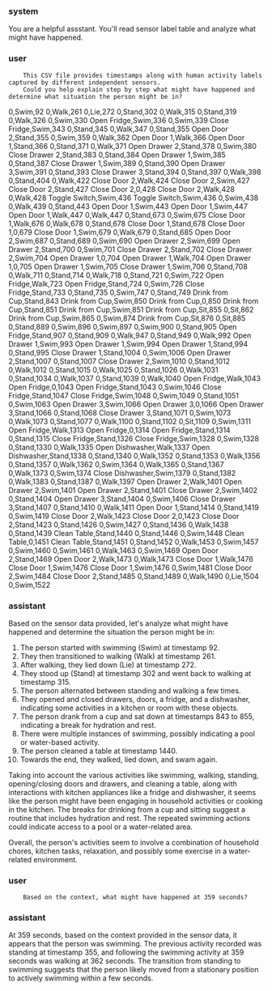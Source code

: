 ### system
You are a helpful assstant. You'll read sensor label table and analyze what might have happened.
### user

        This CSV file provides timestamps along with human activity labels captured by different independent sensors.
        Could you help explain step by step what might have happened and determine what situation the person might be in?
    
0,Swim,92
0,Walk,261
0,Lie,272
0,Stand,302
0,Walk,315
0,Stand,319
0,Walk,326
0,Swim,330
Open Fridge,Swim,336
0,Swim,339
Close Fridge,Swim,343
0,Stand,345
0,Walk,347
0,Stand,355
Open Door 2,Stand,355
0,Swim,359
0,Walk,362
Open Door 1,Walk,366
Open Door 1,Stand,366
0,Stand,371
0,Walk,371
Open Drawer 2,Stand,378
0,Swim,380
Close Drawer 2,Stand,383
0,Stand,384
Open Drawer 1,Swim,385
0,Stand,387
Close Drawer 1,Swim,389
0,Stand,390
Open Drawer 3,Swim,391
0,Stand,393
Close Drawer 3,Stand,394
0,Stand,397
0,Walk,398
0,Stand,404
0,Walk,422
Close Door 2,Walk,424
Close Door 2,Swim,427
Close Door 2,Stand,427
Close Door 2,0,428
Close Door 2,Walk,428
0,Walk,428
Toggle Switch,Swim,436
Toggle Switch,Swim,436
0,Swim,438
0,Walk,439
0,Stand,443
Open Door 1,Swim,443
Open Door 1,Swim,447
Open Door 1,Walk,447
0,Walk,447
0,Stand,673
0,Swim,675
Close Door 1,Walk,676
0,Walk,678
0,Stand,678
Close Door 1,Stand,678
Close Door 1,0,679
Close Door 1,Swim,679
0,Walk,679
0,Stand,685
Open Door 2,Swim,687
0,Stand,689
0,Swim,690
Open Drawer 2,Swim,699
Open Drawer 2,Stand,700
0,Swim,701
Close Drawer 2,Stand,702
Close Drawer 2,Swim,704
Open Drawer 1,0,704
Open Drawer 1,Walk,704
Open Drawer 1,0,705
Open Drawer 1,Swim,705
Close Drawer 1,Swim,706
0,Stand,708
0,Walk,711
0,Stand,714
0,Walk,718
0,Stand,721
0,Swim,722
Open Fridge,Walk,723
Open Fridge,Stand,724
0,Swim,726
Close Fridge,Stand,733
0,Stand,735
0,Swim,747
0,Stand,749
Drink from Cup,Stand,843
Drink from Cup,Swim,850
Drink from Cup,0,850
Drink from Cup,Stand,851
Drink from Cup,Swim,851
Drink from Cup,Sit,855
0,Sit,862
Drink from Cup,Swim,865
0,Swim,874
Drink from Cup,Sit,876
0,Sit,885
0,Stand,889
0,Swim,896
0,Swim,897
0,Swim,900
0,Stand,905
Open Fridge,Stand,907
0,Stand,909
0,Walk,947
0,Stand,949
0,Walk,992
Open Drawer 1,Swim,993
Open Drawer 1,Swim,994
Open Drawer 1,Stand,994
0,Stand,995
Close Drawer 1,Stand,1004
0,Swim,1006
Open Drawer 2,Stand,1007
0,Stand,1007
Close Drawer 2,Swim,1010
0,Stand,1012
0,Walk,1012
0,Stand,1015
0,Walk,1025
0,Stand,1026
0,Walk,1031
0,Stand,1034
0,Walk,1037
0,Stand,1039
0,Walk,1040
Open Fridge,Walk,1043
Open Fridge,0,1043
Open Fridge,Stand,1043
0,Swim,1046
Close Fridge,Stand,1047
Close Fridge,Swim,1048
0,Swim,1049
0,Stand,1051
0,Swim,1063
Open Drawer 3,Swim,1066
Open Drawer 3,0,1066
Open Drawer 3,Stand,1066
0,Stand,1068
Close Drawer 3,Stand,1071
0,Swim,1073
0,Walk,1073
0,Stand,1077
0,Walk,1100
0,Stand,1102
0,Sit,1109
0,Swim,1311
Open Fridge,Walk,1313
Open Fridge,0,1314
Open Fridge,Stand,1314
0,Stand,1315
Close Fridge,Stand,1326
Close Fridge,Swim,1328
0,Swim,1328
0,Stand,1330
0,Walk,1335
Open Dishwasher,Walk,1337
Open Dishwasher,Stand,1338
0,Stand,1340
0,Walk,1352
0,Stand,1353
0,Walk,1356
0,Stand,1357
0,Walk,1362
0,Swim,1364
0,Walk,1365
0,Stand,1367
0,Walk,1373
0,Swim,1374
Close Dishwasher,Swim,1379
0,Stand,1382
0,Walk,1383
0,Stand,1387
0,Walk,1397
Open Drawer 2,Walk,1401
Open Drawer 2,Swim,1401
Open Drawer 2,Stand,1401
Close Drawer 2,Swim,1402
0,Stand,1404
Open Drawer 3,Stand,1404
0,Swim,1406
Close Drawer 3,Stand,1407
0,Stand,1410
0,Walk,1411
Open Door 1,Stand,1414
0,Stand,1419
0,Swim,1419
Close Door 2,Walk,1423
Close Door 2,0,1423
Close Door 2,Stand,1423
0,Stand,1426
0,Swim,1427
0,Stand,1436
0,Walk,1438
0,Stand,1439
Clean Table,Stand,1440
0,Stand,1446
0,Swim,1448
Clean Table,0,1451
Clean Table,Stand,1451
0,Stand,1452
0,Walk,1453
0,Swim,1457
0,Swim,1460
0,Swim,1461
0,Walk,1463
0,Swim,1469
Open Door 2,Stand,1469
Open Door 2,Walk,1473
0,Walk,1473
Close Door 1,Walk,1476
Close Door 1,Swim,1476
Close Door 1,Swim,1476
0,Swim,1481
Close Door 2,Swim,1484
Close Door 2,Stand,1485
0,Stand,1489
0,Walk,1490
0,Lie,1504
0,Swim,1522

### assistant
Based on the sensor data provided, let's analyze what might have happened and determine the situation the person might be in:

1. The person started with swimming (Swim) at timestamp 92.
2. They then transitioned to walking (Walk) at timestamp 261.
3. After walking, they lied down (Lie) at timestamp 272.
4. They stood up (Stand) at timestamp 302 and went back to walking at timestamp 315.
5. The person alternated between standing and walking a few times.
6. They opened and closed drawers, doors, a fridge, and a dishwasher, indicating some activities in a kitchen or room with these objects.
7. The person drank from a cup and sat down at timestamps 843 to 855, indicating a break for hydration and rest.
8. There were multiple instances of swimming, possibly indicating a pool or water-based activity.
9. The person cleaned a table at timestamp 1440.
10. Towards the end, they walked, lied down, and swam again.

Taking into account the various activities like swimming, walking, standing, opening/closing doors and drawers, and cleaning a table, along with interactions with kitchen appliances like a fridge and dishwasher, it seems like the person might have been engaging in household activities or cooking in the kitchen. The breaks for drinking from a cup and sitting suggest a routine that includes hydration and rest. The repeated swimming actions could indicate access to a pool or a water-related area.

Overall, the person's activities seem to involve a combination of household chores, kitchen tasks, relaxation, and possibly some exercise in a water-related environment.
### user

        Based on the context, what might have happened at 359 seconds?
    
### assistant
At 359 seconds, based on the context provided in the sensor data, it appears that the person was swimming. The previous activity recorded was standing at timestamp 355, and following the swimming activity at 359 seconds was walking at 362 seconds. The transition from standing to swimming suggests that the person likely moved from a stationary position to actively swimming within a few seconds.
